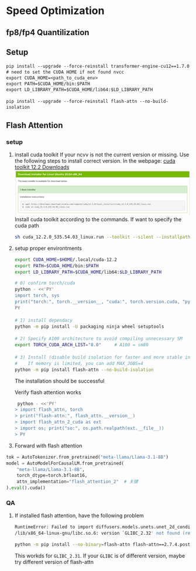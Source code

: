 # Speed Optimization
## fp8/fp4 Quantilization

## Setup


```
pip install --upgrade --force-reinstall transformer-engine-cu12==1.7.0
# need to set the CUDA HOME if not found nvcc
export CUDA_HOME=<path_to_cuda_env>
export PATH=$CUDA_HOME/bin:$PATH
export LD_LIBRARY_PATH=$CUDA_HOME/lib64:$LD_LIBRARY_PATH

pip install --upgrade --force-reinstall flash-attn --no-build-isolation
```

## Flash Attention

### setup
1. install cuda toolkit
If your ncvv is not the current version or missing. Use the following steps to install correct version.
In the webpage: [cuda toolkit 12.2 Downloads](https://developer.nvidia.com/cuda-12-2-0-download-archive?target_os=Linux&target_arch=x86_64&Distribution=Ubuntu&target_version=20.04&target_type=runfile_local)
![install](images/image-1.png)
Install cuda toolkit according to the commands. If want to specify the cuda path
    ```bash
    sh cuda_12.2.0_535.54.03_linux.run --toolkit --silent --installpath=$HOME/.local/cuda-12.2
    ```

2. setup proper environtments

    ```bash
    export CUDA_HOME=$HOME/.local/cuda-12.2
    export PATH=$CUDA_HOME/bin:$PATH
    export LD_LIBRARY_PATH=$CUDA_HOME/lib64:$LD_LIBRARY_PATH
    ```

    ```bash
    # 0) confirm torch/cuda
    python - <<'PY'
    import torch, sys
    print("torch:", torch.__version__, "cuda:", torch.version.cuda, "py:", sys.version.split()[0])
    PY

    # 1) install dependacy
    python -m pip install -U packaging ninja wheel setuptools

    # 2) Specify A100 architecture to avoid compiling unnecessary SM
    export TORCH_CUDA_ARCH_LIST="8.0"     # A100 = sm80

    # 3) Install (disable build isolation for faster and more stable installation)
    #    If memory is limited, you can add MAX_JOBS=4
    python -m pip install flash-attn --no-build-isolation
    ```
    The installation should be successful

    Verify flash attention works
    ```bash
     python - <<'PY'
    > import flash_attn, torch
    > print("flash-attn:", flash_attn.__version__)
    > import flash_attn_2_cuda as ext
    > import os; print("so:", os.path.realpath(ext.__file__))
    > PY
    ```

3. Forward with flash attention

```python
tok = AutoTokenizer.from_pretrained("meta-llama/Llama-3.1-8B")
model = AutoModelForCausalLM.from_pretrained(
    "meta-llama/Llama-3.1-8B",
    torch_dtype=torch.bfloat16,
    attn_implementation="flash_attention_2"  # 关键
).eval().cuda()
```

### QA
1. If installed flash attention, have the following problem
    ```bash
    RuntimeError: Failed to import diffusers.models.unets.unet_2d_condition because of the following error (look up to see its traceback):
    /lib/x86_64-linux-gnu/libc.so.6: version `GLIBC_2.32' not found (required by /home/lilong/.local/envs/myenv/lib/python3.12/site-packages/flash_attn_2_cuda.cpython-312-x86_64-linux-gnu.so)
    ```

    ```bash
    python -m pip install --no-binary=flash-attn flash-attn==2.7.4.post1 --no-build-isolation -v
    ```
    This workds for `GLIBC_2.31`. If your `GLIBC` is of different version, maybe try different version of flash-attn

